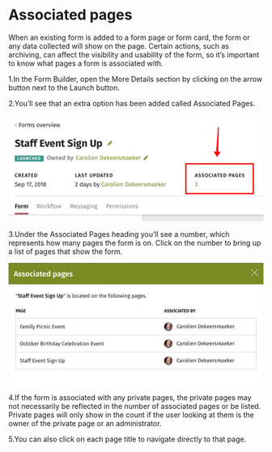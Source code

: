 # Associated pages



When an existing form is added to a form page or form card, the form or any data collected will show on the page. Certain actions, such as archiving, can affect the visibility and usability of the form, so it’s important to know what pages a form is associated with.

1.In the Form Builder, open the More Details section by clicking on the arrow button next to the Launch button.

2.You’ll see that an extra option has been added called Associated Pages.

![](../../../.gitbook/assets/1%20%2864%29.png)

3.Under the Associated Pages heading you’ll see a number, which represents how many pages the form is on. Click on the number to bring up a list of pages that show the form.

![](../../../.gitbook/assets/2%20%285%29.png)



4.If the form is associated with any private pages, the private pages may not necessarily be reflected in the number of associated pages or be listed. Private pages will only show in the count if the user looking at them is the owner of the private page or an administrator.

5.You can also click on each page title to navigate directly to that page.

